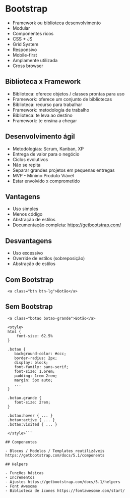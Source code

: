 # Bootstrap

- Framework ou biblioteca desenvolvimento
- Modular
- Componentes ricos
- CSS + JS
- Grid System
- Responsivo
- Mobile-first
- Amplamente utilizada
- Cross browser

## Biblioteca x Framework

- Biblioteca: oferece objetos / classes prontas para uso
- Framework: oferece um conjunto de bibliotecas
- Biblioteca: recurso para trabalhar
- Framework: metodologia de trabalho
- Biblioteca: te leva ao destino
- Framework: te ensina a chegar

## Desenvolvimento ágil

- Metodologias: Scrum, Kanban, XP
- Entrega de valor para o negócio
- Ciclos evolutivos
- Não se repita
- Separar grandes projetos em pequenas entregas
- MVP - Mínimo Produto Viável
- Estar envolvido x comprometido

## Vantagens

- Uso simples
- Menos código
- Abstração de estilos
- Documentação completa: https://getbootstrap.com/

## Desvantagens

- Uso excessivo
- Override de estilos (sobreposição)
- Abstração de estilos

## Com Bootstrap

```
 <a class="btn btn-lg">Botão</a>
```


## Sem Bootstrap

```
 <a class="botao botao-grande">Botão</a>

 <style>
 html {
     font-size: 62.5% 
 }

 .botao {
    background-color: #ccc; 
    border-radius: 2px; 
    display: block;
    font-family: sans-serif;
    font-size: 1.6rem;
    padding: 1rem 2rem;
    margin: 5px auto;
    ...
 }

 .botao.grande {
    font-size: 2rem;
 }

 .botao:hover { ... }
 .botao:active { ... }
 .botao:visited { ... }
 
 </style>```

## Componentes

- Blocos / Modelos / Templates reutilizáveis https://getbootstrap.com/docs/5.1/components

## Helpers

- Funções básicas
- Incrementos
- Ajustes https://getbootstrap.com/docs/5.1/helpers
- Font Awesome
- Biblioteca de ícones https://fontawesome.com/start/
